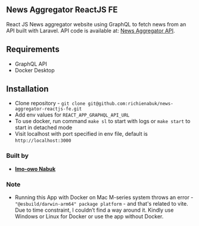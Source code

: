 ## News Aggregator ReactJS FE

React JS News aggregator website using GraphQL to fetch news from an API built with Laravel. API code is available at: [News Aggregator API](https://github.com/richienabuk/news-aggregator-api).

## Requirements
- GraphQL API
- Docker Desktop

## Installation
- Clone repository - `git clone git@github.com:richienabuk/news-aggregator-reactjs-fe.git`
- Add env values for `REACT_APP_GRAPHQL_API_URL`
- To use docker, run command `make sl` to start with logs or `make start` to start in detached mode
- Visit localhost with port specified in env file, default is `http://localhost:3000`

### Built by
- **[Imo-owo Nabuk](https://github.com/richienabuk)**

### Note
- Running this App with Docker on Mac M-series system throws an error - `"@esbuild/darwin-arm64" package platform` - and that's related to vite. Due to time constraint, I couldn’t find a way around it. Kindly use Windows or Linux for Docker or use the app without Docker.
